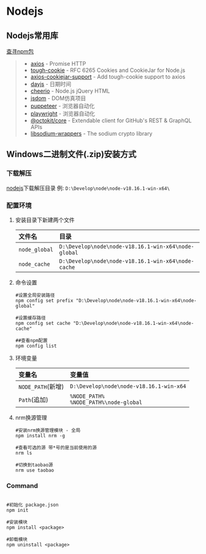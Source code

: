 # Nodejs

## Nodejs常用库

[查寻npm包](https://www.npmjs.com)

> - [axios](https://www.npmjs.com/package/axios) - Promise HTTP 
> - [tough-cookie](https://www.npmjs.com/package/tough-cookie) - RFC 6265 Cookies and CookieJar for Node.js
> - [axios-cookiejar-support](https://www.npmjs.com/package/axios-cookiejar-support) - Add tough-cookie support to axios
> - [dayjs](https://www.npmjs.com/package/dayjs) - 日期时间
> - [cheerio](https://www.npmjs.com/package/cheerio) - Node.js jQuery HTML
> - [jsdom](https://www.npmjs.com/package/jsdom) -  DOM仿真项目
> - [puppeteer](https://www.npmjs.com/package/puppeteer) - 浏览器自动化
> - [playwright](https://www.npmjs.com/package/playwright) - 浏览器自动化
> - [@octokit/core](https://www.npmjs.com/package/@octokit/core) - Extendable client for GitHub's REST & GraphQL APIs
> - [libsodium-wrappers](https://www.npmjs.com/package/libsodium-wrappers) - The sodium crypto library

## Windows二进制文件(.zip)安装方式

### 下载解压

[nodejs](https://nodejs.org/en/download/)下载解压目录 例: `D:\Develop\node\node-v18.16.1-win-x64\`

### 配置环境

1. 安装目录下新建两个文件

    文件名|目录
    :-|:-|
    `node_global`|`D:\Develop\node\node-v18.16.1-win-x64\node-global`
    `node_cache`|`D:\Develop\node\node-v18.16.1-win-x64\node-cache`

2. 命令设置

    ```
    #设置全局安装路径
    npm config set prefix "D:\Develop\node\node-v18.16.1-win-x64\node-global"

    #设置缓存路径
    npm config set cache "D:\Develop\node\node-v18.16.1-win-x64\node-cache"

    ##查看npm配置
    npm config list
    ```

3. 环境变量

    变量名|变量值
    :-|:-|
    `NODE_PATH`(新增)|`D:\Develop\node\node-v18.16.1-win-x64`
    `Path`(追加)| `%NODE_PATH%`<br>`%NODE_PATH%\node-global`

4. nrm换源管理

    ```
    #安装nrm换源管理模块 - 全局
    npm install nrm -g

    #查看可选的源 带*号的是当前使用的源
    nrm ls

    #切换到taobao源
    nrm use taobao
    ```

### Command

```

#初始化 package.json
npm init

#安装模块
npm install <package>

#卸载模块
npm uninstall <package>

```
